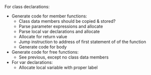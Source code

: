 ##
For class declarations:
  - Generate code for member functions:
    - Class data members should be copied & stored?
    - Parse parameter expressions and allocate
    - Parse local var declarations and allocate
    - Allocate for return value
    - Jump instruction to address of first statement of of the function
    - Generate code for body
  - Generate code for free functions:
    - See previous, except no class data members
  - For var declarations:
    - Allocate local variable with proper label